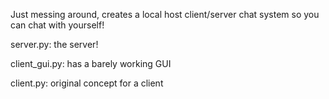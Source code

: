 Just messing around, creates a local host client/server chat system so you can chat with yourself!

server.py: the server!

client_gui.py: has a barely working GUI

client.py: original concept for a client
